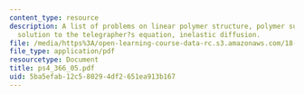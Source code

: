 ```yaml
---
content_type: resource
description: A list of problems on linear polymer structure, polymer surface adsorption,
  solution to the telegrapher?s equation, inelastic diffusion.
file: /media/https%3A/open-learning-course-data-rc.s3.amazonaws.com/18-366-random-walks-and-diffusion-fall-2006/5ba5efab12c580294df2651ea913b167_ps4_366_05.pdf
file_type: application/pdf
resourcetype: Document
title: ps4_366_05.pdf
uid: 5ba5efab-12c5-8029-4df2-651ea913b167
---
```

